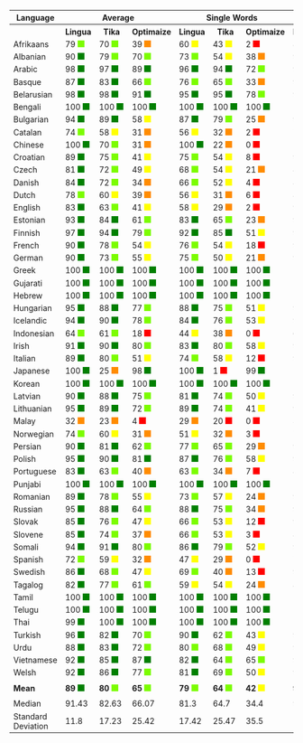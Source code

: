 <table>
    <tr>
        <th>Language</th>
        <th colspan="3">Average</th>
        <th colspan="3">Single Words</th>
        <th colspan="3">Word Pairs</th>
        <th colspan="3">Sentences</th>
    </tr>
    <tr>
        <th></th>
        <th>Lingua</th>
        <th>&nbsp;&nbsp;Tika&nbsp;&nbsp;</th>
        <th>Optimaize</th>
        <th>Lingua</th>
        <th>&nbsp;&nbsp;Tika&nbsp;&nbsp;</th>
        <th>Optimaize</th>
        <th>Lingua</th>
        <th>&nbsp;&nbsp;Tika&nbsp;&nbsp;</th>
        <th>Optimaize</th>
        <th>Lingua</th>
        <th>&nbsp;&nbsp;Tika&nbsp;&nbsp;</th>
        <th>Optimaize</th>
    </tr>
    	<tr>
		<td>Afrikaans</td>
		<td>79 <img src="images/lightgreen.png"></td>
		<td>70 <img src="images/lightgreen.png"></td>
		<td>39 <img src="images/orange.png"></td>
		<td>60 <img src="images/yellow.png"></td>
		<td>43 <img src="images/yellow.png"></td>
		<td>2 <img src="images/red.png"></td>
		<td>80 <img src="images/lightgreen.png"></td>
		<td>69 <img src="images/lightgreen.png"></td>
		<td>22 <img src="images/orange.png"></td>
		<td>96 <img src="images/green.png"></td>
		<td>98 <img src="images/green.png"></td>
		<td>93 <img src="images/green.png"></td>
	</tr>
	<tr>
		<td>Albanian</td>
		<td>90 <img src="images/green.png"></td>
		<td>79 <img src="images/lightgreen.png"></td>
		<td>70 <img src="images/lightgreen.png"></td>
		<td>73 <img src="images/lightgreen.png"></td>
		<td>54 <img src="images/yellow.png"></td>
		<td>38 <img src="images/orange.png"></td>
		<td>96 <img src="images/green.png"></td>
		<td>84 <img src="images/green.png"></td>
		<td>73 <img src="images/lightgreen.png"></td>
		<td>100 <img src="images/green.png"></td>
		<td>99 <img src="images/green.png"></td>
		<td>98 <img src="images/green.png"></td>
	</tr>
	<tr>
		<td>Arabic</td>
		<td>98 <img src="images/green.png"></td>
		<td>97 <img src="images/green.png"></td>
		<td>89 <img src="images/green.png"></td>
		<td>96 <img src="images/green.png"></td>
		<td>94 <img src="images/green.png"></td>
		<td>72 <img src="images/lightgreen.png"></td>
		<td>99 <img src="images/green.png"></td>
		<td>99 <img src="images/green.png"></td>
		<td>94 <img src="images/green.png"></td>
		<td>100 <img src="images/green.png"></td>
		<td>100 <img src="images/green.png"></td>
		<td>100 <img src="images/green.png"></td>
	</tr>
	<tr>
		<td>Basque</td>
		<td>87 <img src="images/green.png"></td>
		<td>83 <img src="images/green.png"></td>
		<td>66 <img src="images/lightgreen.png"></td>
		<td>76 <img src="images/lightgreen.png"></td>
		<td>65 <img src="images/lightgreen.png"></td>
		<td>33 <img src="images/orange.png"></td>
		<td>90 <img src="images/green.png"></td>
		<td>86 <img src="images/green.png"></td>
		<td>70 <img src="images/lightgreen.png"></td>
		<td>93 <img src="images/green.png"></td>
		<td>98 <img src="images/green.png"></td>
		<td>95 <img src="images/green.png"></td>
	</tr>
	<tr>
		<td>Belarusian</td>
		<td>98 <img src="images/green.png"></td>
		<td>98 <img src="images/green.png"></td>
		<td>91 <img src="images/green.png"></td>
		<td>95 <img src="images/green.png"></td>
		<td>95 <img src="images/green.png"></td>
		<td>78 <img src="images/lightgreen.png"></td>
		<td>99 <img src="images/green.png"></td>
		<td>99 <img src="images/green.png"></td>
		<td>96 <img src="images/green.png"></td>
		<td>99 <img src="images/green.png"></td>
		<td>100 <img src="images/green.png"></td>
		<td>100 <img src="images/green.png"></td>
	</tr>
	<tr>
		<td>Bengali</td>
		<td>100 <img src="images/green.png"></td>
		<td>100 <img src="images/green.png"></td>
		<td>100 <img src="images/green.png"></td>
		<td>100 <img src="images/green.png"></td>
		<td>100 <img src="images/green.png"></td>
		<td>100 <img src="images/green.png"></td>
		<td>100 <img src="images/green.png"></td>
		<td>100 <img src="images/green.png"></td>
		<td>100 <img src="images/green.png"></td>
		<td>100 <img src="images/green.png"></td>
		<td>100 <img src="images/green.png"></td>
		<td>100 <img src="images/green.png"></td>
	</tr>
	<tr>
		<td>Bulgarian</td>
		<td>94 <img src="images/green.png"></td>
		<td>89 <img src="images/green.png"></td>
		<td>58 <img src="images/yellow.png"></td>
		<td>87 <img src="images/green.png"></td>
		<td>79 <img src="images/lightgreen.png"></td>
		<td>25 <img src="images/orange.png"></td>
		<td>96 <img src="images/green.png"></td>
		<td>89 <img src="images/green.png"></td>
		<td>51 <img src="images/yellow.png"></td>
		<td>99 <img src="images/green.png"></td>
		<td>99 <img src="images/green.png"></td>
		<td>97 <img src="images/green.png"></td>
	</tr>
	<tr>
		<td>Catalan</td>
		<td>74 <img src="images/lightgreen.png"></td>
		<td>58 <img src="images/yellow.png"></td>
		<td>31 <img src="images/orange.png"></td>
		<td>56 <img src="images/yellow.png"></td>
		<td>32 <img src="images/orange.png"></td>
		<td>2 <img src="images/red.png"></td>
		<td>79 <img src="images/lightgreen.png"></td>
		<td>56 <img src="images/yellow.png"></td>
		<td>16 <img src="images/red.png"></td>
		<td>87 <img src="images/green.png"></td>
		<td>84 <img src="images/green.png"></td>
		<td>77 <img src="images/lightgreen.png"></td>
	</tr>
	<tr>
		<td>Chinese</td>
		<td>100 <img src="images/green.png"></td>
		<td>70 <img src="images/lightgreen.png"></td>
		<td>31 <img src="images/orange.png"></td>
		<td>100 <img src="images/green.png"></td>
		<td>22 <img src="images/orange.png"></td>
		<td>0 <img src="images/red.png"></td>
		<td>100 <img src="images/green.png"></td>
		<td>87 <img src="images/green.png"></td>
		<td>2 <img src="images/red.png"></td>
		<td>100 <img src="images/green.png"></td>
		<td>100 <img src="images/green.png"></td>
		<td>91 <img src="images/green.png"></td>
	</tr>
	<tr>
		<td>Croatian</td>
		<td>89 <img src="images/green.png"></td>
		<td>75 <img src="images/lightgreen.png"></td>
		<td>41 <img src="images/yellow.png"></td>
		<td>75 <img src="images/lightgreen.png"></td>
		<td>54 <img src="images/yellow.png"></td>
		<td>8 <img src="images/red.png"></td>
		<td>92 <img src="images/green.png"></td>
		<td>72 <img src="images/lightgreen.png"></td>
		<td>24 <img src="images/orange.png"></td>
		<td>100 <img src="images/green.png"></td>
		<td>97 <img src="images/green.png"></td>
		<td>91 <img src="images/green.png"></td>
	</tr>
	<tr>
		<td>Czech</td>
		<td>81 <img src="images/green.png"></td>
		<td>72 <img src="images/lightgreen.png"></td>
		<td>49 <img src="images/yellow.png"></td>
		<td>68 <img src="images/lightgreen.png"></td>
		<td>54 <img src="images/yellow.png"></td>
		<td>21 <img src="images/orange.png"></td>
		<td>85 <img src="images/green.png"></td>
		<td>74 <img src="images/lightgreen.png"></td>
		<td>46 <img src="images/yellow.png"></td>
		<td>91 <img src="images/green.png"></td>
		<td>88 <img src="images/green.png"></td>
		<td>81 <img src="images/green.png"></td>
	</tr>
	<tr>
		<td>Danish</td>
		<td>84 <img src="images/green.png"></td>
		<td>72 <img src="images/lightgreen.png"></td>
		<td>34 <img src="images/orange.png"></td>
		<td>66 <img src="images/lightgreen.png"></td>
		<td>52 <img src="images/yellow.png"></td>
		<td>4 <img src="images/red.png"></td>
		<td>86 <img src="images/green.png"></td>
		<td>71 <img src="images/lightgreen.png"></td>
		<td>16 <img src="images/red.png"></td>
		<td>99 <img src="images/green.png"></td>
		<td>93 <img src="images/green.png"></td>
		<td>80 <img src="images/lightgreen.png"></td>
	</tr>
	<tr>
		<td>Dutch</td>
		<td>78 <img src="images/lightgreen.png"></td>
		<td>60 <img src="images/yellow.png"></td>
		<td>39 <img src="images/orange.png"></td>
		<td>56 <img src="images/yellow.png"></td>
		<td>31 <img src="images/orange.png"></td>
		<td>6 <img src="images/red.png"></td>
		<td>81 <img src="images/green.png"></td>
		<td>51 <img src="images/yellow.png"></td>
		<td>19 <img src="images/red.png"></td>
		<td>97 <img src="images/green.png"></td>
		<td>98 <img src="images/green.png"></td>
		<td>91 <img src="images/green.png"></td>
	</tr>
	<tr>
		<td>English</td>
		<td>83 <img src="images/green.png"></td>
		<td>63 <img src="images/lightgreen.png"></td>
		<td>41 <img src="images/yellow.png"></td>
		<td>58 <img src="images/yellow.png"></td>
		<td>29 <img src="images/orange.png"></td>
		<td>2 <img src="images/red.png"></td>
		<td>92 <img src="images/green.png"></td>
		<td>62 <img src="images/lightgreen.png"></td>
		<td>23 <img src="images/orange.png"></td>
		<td>99 <img src="images/green.png"></td>
		<td>99 <img src="images/green.png"></td>
		<td>97 <img src="images/green.png"></td>
	</tr>
	<tr>
		<td>Estonian</td>
		<td>93 <img src="images/green.png"></td>
		<td>84 <img src="images/green.png"></td>
		<td>61 <img src="images/lightgreen.png"></td>
		<td>83 <img src="images/green.png"></td>
		<td>65 <img src="images/lightgreen.png"></td>
		<td>23 <img src="images/orange.png"></td>
		<td>96 <img src="images/green.png"></td>
		<td>88 <img src="images/green.png"></td>
		<td>63 <img src="images/lightgreen.png"></td>
		<td>100 <img src="images/green.png"></td>
		<td>100 <img src="images/green.png"></td>
		<td>98 <img src="images/green.png"></td>
	</tr>
	<tr>
		<td>Finnish</td>
		<td>97 <img src="images/green.png"></td>
		<td>94 <img src="images/green.png"></td>
		<td>79 <img src="images/lightgreen.png"></td>
		<td>92 <img src="images/green.png"></td>
		<td>85 <img src="images/green.png"></td>
		<td>51 <img src="images/yellow.png"></td>
		<td>98 <img src="images/green.png"></td>
		<td>96 <img src="images/green.png"></td>
		<td>85 <img src="images/green.png"></td>
		<td>100 <img src="images/green.png"></td>
		<td>100 <img src="images/green.png"></td>
		<td>100 <img src="images/green.png"></td>
	</tr>
	<tr>
		<td>French</td>
		<td>90 <img src="images/green.png"></td>
		<td>78 <img src="images/lightgreen.png"></td>
		<td>54 <img src="images/yellow.png"></td>
		<td>76 <img src="images/lightgreen.png"></td>
		<td>54 <img src="images/yellow.png"></td>
		<td>18 <img src="images/red.png"></td>
		<td>95 <img src="images/green.png"></td>
		<td>80 <img src="images/lightgreen.png"></td>
		<td>48 <img src="images/yellow.png"></td>
		<td>99 <img src="images/green.png"></td>
		<td>99 <img src="images/green.png"></td>
		<td>97 <img src="images/green.png"></td>
	</tr>
	<tr>
		<td>German</td>
		<td>90 <img src="images/green.png"></td>
		<td>73 <img src="images/lightgreen.png"></td>
		<td>55 <img src="images/yellow.png"></td>
		<td>75 <img src="images/lightgreen.png"></td>
		<td>50 <img src="images/yellow.png"></td>
		<td>21 <img src="images/orange.png"></td>
		<td>95 <img src="images/green.png"></td>
		<td>70 <img src="images/lightgreen.png"></td>
		<td>45 <img src="images/yellow.png"></td>
		<td>100 <img src="images/green.png"></td>
		<td>100 <img src="images/green.png"></td>
		<td>99 <img src="images/green.png"></td>
	</tr>
	<tr>
		<td>Greek</td>
		<td>100 <img src="images/green.png"></td>
		<td>100 <img src="images/green.png"></td>
		<td>100 <img src="images/green.png"></td>
		<td>100 <img src="images/green.png"></td>
		<td>100 <img src="images/green.png"></td>
		<td>100 <img src="images/green.png"></td>
		<td>100 <img src="images/green.png"></td>
		<td>100 <img src="images/green.png"></td>
		<td>100 <img src="images/green.png"></td>
		<td>100 <img src="images/green.png"></td>
		<td>100 <img src="images/green.png"></td>
		<td>100 <img src="images/green.png"></td>
	</tr>
	<tr>
		<td>Gujarati</td>
		<td>100 <img src="images/green.png"></td>
		<td>100 <img src="images/green.png"></td>
		<td>100 <img src="images/green.png"></td>
		<td>100 <img src="images/green.png"></td>
		<td>100 <img src="images/green.png"></td>
		<td>100 <img src="images/green.png"></td>
		<td>100 <img src="images/green.png"></td>
		<td>100 <img src="images/green.png"></td>
		<td>100 <img src="images/green.png"></td>
		<td>100 <img src="images/green.png"></td>
		<td>100 <img src="images/green.png"></td>
		<td>100 <img src="images/green.png"></td>
	</tr>
	<tr>
		<td>Hebrew</td>
		<td>100 <img src="images/green.png"></td>
		<td>100 <img src="images/green.png"></td>
		<td>100 <img src="images/green.png"></td>
		<td>100 <img src="images/green.png"></td>
		<td>100 <img src="images/green.png"></td>
		<td>100 <img src="images/green.png"></td>
		<td>100 <img src="images/green.png"></td>
		<td>100 <img src="images/green.png"></td>
		<td>100 <img src="images/green.png"></td>
		<td>100 <img src="images/green.png"></td>
		<td>100 <img src="images/green.png"></td>
		<td>100 <img src="images/green.png"></td>
	</tr>
	<tr>
		<td>Hungarian</td>
		<td>95 <img src="images/green.png"></td>
		<td>88 <img src="images/green.png"></td>
		<td>77 <img src="images/lightgreen.png"></td>
		<td>88 <img src="images/green.png"></td>
		<td>75 <img src="images/lightgreen.png"></td>
		<td>51 <img src="images/yellow.png"></td>
		<td>98 <img src="images/green.png"></td>
		<td>91 <img src="images/green.png"></td>
		<td>81 <img src="images/green.png"></td>
		<td>100 <img src="images/green.png"></td>
		<td>100 <img src="images/green.png"></td>
		<td>99 <img src="images/green.png"></td>
	</tr>
	<tr>
		<td>Icelandic</td>
		<td>94 <img src="images/green.png"></td>
		<td>90 <img src="images/green.png"></td>
		<td>78 <img src="images/lightgreen.png"></td>
		<td>84 <img src="images/green.png"></td>
		<td>76 <img src="images/lightgreen.png"></td>
		<td>53 <img src="images/yellow.png"></td>
		<td>97 <img src="images/green.png"></td>
		<td>93 <img src="images/green.png"></td>
		<td>81 <img src="images/green.png"></td>
		<td>100 <img src="images/green.png"></td>
		<td>100 <img src="images/green.png"></td>
		<td>99 <img src="images/green.png"></td>
	</tr>
	<tr>
		<td>Indonesian</td>
		<td>64 <img src="images/lightgreen.png"></td>
		<td>61 <img src="images/lightgreen.png"></td>
		<td>18 <img src="images/red.png"></td>
		<td>44 <img src="images/yellow.png"></td>
		<td>38 <img src="images/orange.png"></td>
		<td>0 <img src="images/red.png"></td>
		<td>62 <img src="images/lightgreen.png"></td>
		<td>62 <img src="images/lightgreen.png"></td>
		<td>1 <img src="images/red.png"></td>
		<td>85 <img src="images/green.png"></td>
		<td>82 <img src="images/green.png"></td>
		<td>54 <img src="images/yellow.png"></td>
	</tr>
	<tr>
		<td>Irish</td>
		<td>91 <img src="images/green.png"></td>
		<td>90 <img src="images/green.png"></td>
		<td>80 <img src="images/lightgreen.png"></td>
		<td>83 <img src="images/green.png"></td>
		<td>80 <img src="images/lightgreen.png"></td>
		<td>58 <img src="images/yellow.png"></td>
		<td>95 <img src="images/green.png"></td>
		<td>92 <img src="images/green.png"></td>
		<td>85 <img src="images/green.png"></td>
		<td>97 <img src="images/green.png"></td>
		<td>99 <img src="images/green.png"></td>
		<td>98 <img src="images/green.png"></td>
	</tr>
	<tr>
		<td>Italian</td>
		<td>89 <img src="images/green.png"></td>
		<td>80 <img src="images/lightgreen.png"></td>
		<td>51 <img src="images/yellow.png"></td>
		<td>74 <img src="images/lightgreen.png"></td>
		<td>58 <img src="images/yellow.png"></td>
		<td>12 <img src="images/red.png"></td>
		<td>94 <img src="images/green.png"></td>
		<td>84 <img src="images/green.png"></td>
		<td>43 <img src="images/yellow.png"></td>
		<td>100 <img src="images/green.png"></td>
		<td>99 <img src="images/green.png"></td>
		<td>98 <img src="images/green.png"></td>
	</tr>
	<tr>
		<td>Japanese</td>
		<td>100 <img src="images/green.png"></td>
		<td>25 <img src="images/orange.png"></td>
		<td>98 <img src="images/green.png"></td>
		<td>100 <img src="images/green.png"></td>
		<td>1 <img src="images/red.png"></td>
		<td>99 <img src="images/green.png"></td>
		<td>100 <img src="images/green.png"></td>
		<td>5 <img src="images/red.png"></td>
		<td>100 <img src="images/green.png"></td>
		<td>100 <img src="images/green.png"></td>
		<td>68 <img src="images/lightgreen.png"></td>
		<td>96 <img src="images/green.png"></td>
	</tr>
	<tr>
		<td>Korean</td>
		<td>100 <img src="images/green.png"></td>
		<td>100 <img src="images/green.png"></td>
		<td>100 <img src="images/green.png"></td>
		<td>100 <img src="images/green.png"></td>
		<td>100 <img src="images/green.png"></td>
		<td>100 <img src="images/green.png"></td>
		<td>100 <img src="images/green.png"></td>
		<td>100 <img src="images/green.png"></td>
		<td>100 <img src="images/green.png"></td>
		<td>99 <img src="images/green.png"></td>
		<td>100 <img src="images/green.png"></td>
		<td>100 <img src="images/green.png"></td>
	</tr>
	<tr>
		<td>Latvian</td>
		<td>90 <img src="images/green.png"></td>
		<td>88 <img src="images/green.png"></td>
		<td>75 <img src="images/lightgreen.png"></td>
		<td>81 <img src="images/green.png"></td>
		<td>74 <img src="images/lightgreen.png"></td>
		<td>50 <img src="images/yellow.png"></td>
		<td>93 <img src="images/green.png"></td>
		<td>90 <img src="images/green.png"></td>
		<td>77 <img src="images/lightgreen.png"></td>
		<td>96 <img src="images/green.png"></td>
		<td>98 <img src="images/green.png"></td>
		<td>96 <img src="images/green.png"></td>
	</tr>
	<tr>
		<td>Lithuanian</td>
		<td>95 <img src="images/green.png"></td>
		<td>89 <img src="images/green.png"></td>
		<td>72 <img src="images/lightgreen.png"></td>
		<td>89 <img src="images/green.png"></td>
		<td>74 <img src="images/lightgreen.png"></td>
		<td>41 <img src="images/yellow.png"></td>
		<td>98 <img src="images/green.png"></td>
		<td>92 <img src="images/green.png"></td>
		<td>77 <img src="images/lightgreen.png"></td>
		<td>100 <img src="images/green.png"></td>
		<td>99 <img src="images/green.png"></td>
		<td>98 <img src="images/green.png"></td>
	</tr>
	<tr>
		<td>Malay</td>
		<td>32 <img src="images/orange.png"></td>
		<td>23 <img src="images/orange.png"></td>
		<td>4 <img src="images/red.png"></td>
		<td>29 <img src="images/orange.png"></td>
		<td>20 <img src="images/red.png"></td>
		<td>0 <img src="images/red.png"></td>
		<td>39 <img src="images/orange.png"></td>
		<td>22 <img src="images/orange.png"></td>
		<td>0 <img src="images/red.png"></td>
		<td>27 <img src="images/orange.png"></td>
		<td>28 <img src="images/orange.png"></td>
		<td>11 <img src="images/red.png"></td>
	</tr>
	<tr>
		<td>Norwegian</td>
		<td>74 <img src="images/lightgreen.png"></td>
		<td>60 <img src="images/yellow.png"></td>
		<td>31 <img src="images/orange.png"></td>
		<td>51 <img src="images/yellow.png"></td>
		<td>32 <img src="images/orange.png"></td>
		<td>3 <img src="images/red.png"></td>
		<td>76 <img src="images/lightgreen.png"></td>
		<td>54 <img src="images/yellow.png"></td>
		<td>9 <img src="images/red.png"></td>
		<td>96 <img src="images/green.png"></td>
		<td>95 <img src="images/green.png"></td>
		<td>81 <img src="images/green.png"></td>
	</tr>
	<tr>
		<td>Persian</td>
		<td>90 <img src="images/green.png"></td>
		<td>81 <img src="images/green.png"></td>
		<td>62 <img src="images/lightgreen.png"></td>
		<td>77 <img src="images/lightgreen.png"></td>
		<td>65 <img src="images/lightgreen.png"></td>
		<td>29 <img src="images/orange.png"></td>
		<td>94 <img src="images/green.png"></td>
		<td>79 <img src="images/lightgreen.png"></td>
		<td>58 <img src="images/yellow.png"></td>
		<td>99 <img src="images/green.png"></td>
		<td>99 <img src="images/green.png"></td>
		<td>99 <img src="images/green.png"></td>
	</tr>
	<tr>
		<td>Polish</td>
		<td>95 <img src="images/green.png"></td>
		<td>90 <img src="images/green.png"></td>
		<td>81 <img src="images/green.png"></td>
		<td>87 <img src="images/green.png"></td>
		<td>76 <img src="images/lightgreen.png"></td>
		<td>58 <img src="images/yellow.png"></td>
		<td>99 <img src="images/green.png"></td>
		<td>93 <img src="images/green.png"></td>
		<td>86 <img src="images/green.png"></td>
		<td>100 <img src="images/green.png"></td>
		<td>100 <img src="images/green.png"></td>
		<td>100 <img src="images/green.png"></td>
	</tr>
	<tr>
		<td>Portuguese</td>
		<td>83 <img src="images/green.png"></td>
		<td>63 <img src="images/lightgreen.png"></td>
		<td>40 <img src="images/orange.png"></td>
		<td>63 <img src="images/lightgreen.png"></td>
		<td>34 <img src="images/orange.png"></td>
		<td>7 <img src="images/red.png"></td>
		<td>87 <img src="images/green.png"></td>
		<td>58 <img src="images/yellow.png"></td>
		<td>19 <img src="images/red.png"></td>
		<td>99 <img src="images/green.png"></td>
		<td>98 <img src="images/green.png"></td>
		<td>94 <img src="images/green.png"></td>
	</tr>
	<tr>
		<td>Punjabi</td>
		<td>100 <img src="images/green.png"></td>
		<td>100 <img src="images/green.png"></td>
		<td>100 <img src="images/green.png"></td>
		<td>100 <img src="images/green.png"></td>
		<td>100 <img src="images/green.png"></td>
		<td>100 <img src="images/green.png"></td>
		<td>100 <img src="images/green.png"></td>
		<td>100 <img src="images/green.png"></td>
		<td>100 <img src="images/green.png"></td>
		<td>100 <img src="images/green.png"></td>
		<td>100 <img src="images/green.png"></td>
		<td>100 <img src="images/green.png"></td>
	</tr>
	<tr>
		<td>Romanian</td>
		<td>89 <img src="images/green.png"></td>
		<td>78 <img src="images/lightgreen.png"></td>
		<td>55 <img src="images/yellow.png"></td>
		<td>73 <img src="images/lightgreen.png"></td>
		<td>57 <img src="images/yellow.png"></td>
		<td>24 <img src="images/orange.png"></td>
		<td>93 <img src="images/green.png"></td>
		<td>80 <img src="images/lightgreen.png"></td>
		<td>50 <img src="images/yellow.png"></td>
		<td>100 <img src="images/green.png"></td>
		<td>97 <img src="images/green.png"></td>
		<td>91 <img src="images/green.png"></td>
	</tr>
	<tr>
		<td>Russian</td>
		<td>95 <img src="images/green.png"></td>
		<td>88 <img src="images/green.png"></td>
		<td>64 <img src="images/lightgreen.png"></td>
		<td>88 <img src="images/green.png"></td>
		<td>75 <img src="images/lightgreen.png"></td>
		<td>34 <img src="images/orange.png"></td>
		<td>98 <img src="images/green.png"></td>
		<td>92 <img src="images/green.png"></td>
		<td>67 <img src="images/lightgreen.png"></td>
		<td>99 <img src="images/green.png"></td>
		<td>95 <img src="images/green.png"></td>
		<td>90 <img src="images/green.png"></td>
	</tr>
	<tr>
		<td>Slovak</td>
		<td>85 <img src="images/green.png"></td>
		<td>76 <img src="images/lightgreen.png"></td>
		<td>47 <img src="images/yellow.png"></td>
		<td>66 <img src="images/lightgreen.png"></td>
		<td>53 <img src="images/yellow.png"></td>
		<td>12 <img src="images/red.png"></td>
		<td>91 <img src="images/green.png"></td>
		<td>76 <img src="images/lightgreen.png"></td>
		<td>38 <img src="images/orange.png"></td>
		<td>99 <img src="images/green.png"></td>
		<td>98 <img src="images/green.png"></td>
		<td>92 <img src="images/green.png"></td>
	</tr>
	<tr>
		<td>Slovene</td>
		<td>85 <img src="images/green.png"></td>
		<td>74 <img src="images/lightgreen.png"></td>
		<td>37 <img src="images/orange.png"></td>
		<td>66 <img src="images/lightgreen.png"></td>
		<td>53 <img src="images/yellow.png"></td>
		<td>3 <img src="images/red.png"></td>
		<td>89 <img src="images/green.png"></td>
		<td>72 <img src="images/lightgreen.png"></td>
		<td>18 <img src="images/red.png"></td>
		<td>99 <img src="images/green.png"></td>
		<td>98 <img src="images/green.png"></td>
		<td>90 <img src="images/green.png"></td>
	</tr>
	<tr>
		<td>Somali</td>
		<td>94 <img src="images/green.png"></td>
		<td>91 <img src="images/green.png"></td>
		<td>80 <img src="images/lightgreen.png"></td>
		<td>86 <img src="images/green.png"></td>
		<td>79 <img src="images/lightgreen.png"></td>
		<td>52 <img src="images/yellow.png"></td>
		<td>97 <img src="images/green.png"></td>
		<td>94 <img src="images/green.png"></td>
		<td>88 <img src="images/green.png"></td>
		<td>100 <img src="images/green.png"></td>
		<td>100 <img src="images/green.png"></td>
		<td>100 <img src="images/green.png"></td>
	</tr>
	<tr>
		<td>Spanish</td>
		<td>72 <img src="images/lightgreen.png"></td>
		<td>59 <img src="images/yellow.png"></td>
		<td>32 <img src="images/orange.png"></td>
		<td>47 <img src="images/yellow.png"></td>
		<td>29 <img src="images/orange.png"></td>
		<td>0 <img src="images/red.png"></td>
		<td>72 <img src="images/lightgreen.png"></td>
		<td>50 <img src="images/yellow.png"></td>
		<td>6 <img src="images/red.png"></td>
		<td>98 <img src="images/green.png"></td>
		<td>97 <img src="images/green.png"></td>
		<td>91 <img src="images/green.png"></td>
	</tr>
	<tr>
		<td>Swedish</td>
		<td>86 <img src="images/green.png"></td>
		<td>68 <img src="images/lightgreen.png"></td>
		<td>47 <img src="images/yellow.png"></td>
		<td>69 <img src="images/lightgreen.png"></td>
		<td>40 <img src="images/orange.png"></td>
		<td>13 <img src="images/red.png"></td>
		<td>90 <img src="images/green.png"></td>
		<td>67 <img src="images/lightgreen.png"></td>
		<td>37 <img src="images/orange.png"></td>
		<td>99 <img src="images/green.png"></td>
		<td>96 <img src="images/green.png"></td>
		<td>91 <img src="images/green.png"></td>
	</tr>
	<tr>
		<td>Tagalog</td>
		<td>82 <img src="images/green.png"></td>
		<td>77 <img src="images/lightgreen.png"></td>
		<td>61 <img src="images/lightgreen.png"></td>
		<td>59 <img src="images/yellow.png"></td>
		<td>54 <img src="images/yellow.png"></td>
		<td>24 <img src="images/orange.png"></td>
		<td>88 <img src="images/green.png"></td>
		<td>79 <img src="images/lightgreen.png"></td>
		<td>62 <img src="images/lightgreen.png"></td>
		<td>99 <img src="images/green.png"></td>
		<td>99 <img src="images/green.png"></td>
		<td>97 <img src="images/green.png"></td>
	</tr>
	<tr>
		<td>Tamil</td>
		<td>100 <img src="images/green.png"></td>
		<td>100 <img src="images/green.png"></td>
		<td>100 <img src="images/green.png"></td>
		<td>100 <img src="images/green.png"></td>
		<td>100 <img src="images/green.png"></td>
		<td>100 <img src="images/green.png"></td>
		<td>100 <img src="images/green.png"></td>
		<td>100 <img src="images/green.png"></td>
		<td>100 <img src="images/green.png"></td>
		<td>100 <img src="images/green.png"></td>
		<td>100 <img src="images/green.png"></td>
		<td>100 <img src="images/green.png"></td>
	</tr>
	<tr>
		<td>Telugu</td>
		<td>100 <img src="images/green.png"></td>
		<td>100 <img src="images/green.png"></td>
		<td>100 <img src="images/green.png"></td>
		<td>100 <img src="images/green.png"></td>
		<td>100 <img src="images/green.png"></td>
		<td>100 <img src="images/green.png"></td>
		<td>100 <img src="images/green.png"></td>
		<td>100 <img src="images/green.png"></td>
		<td>100 <img src="images/green.png"></td>
		<td>100 <img src="images/green.png"></td>
		<td>100 <img src="images/green.png"></td>
		<td>100 <img src="images/green.png"></td>
	</tr>
	<tr>
		<td>Thai</td>
		<td>99 <img src="images/green.png"></td>
		<td>100 <img src="images/green.png"></td>
		<td>100 <img src="images/green.png"></td>
		<td>100 <img src="images/green.png"></td>
		<td>100 <img src="images/green.png"></td>
		<td>100 <img src="images/green.png"></td>
		<td>100 <img src="images/green.png"></td>
		<td>100 <img src="images/green.png"></td>
		<td>100 <img src="images/green.png"></td>
		<td>98 <img src="images/green.png"></td>
		<td>100 <img src="images/green.png"></td>
		<td>100 <img src="images/green.png"></td>
	</tr>
	<tr>
		<td>Turkish</td>
		<td>96 <img src="images/green.png"></td>
		<td>82 <img src="images/green.png"></td>
		<td>70 <img src="images/lightgreen.png"></td>
		<td>90 <img src="images/green.png"></td>
		<td>62 <img src="images/lightgreen.png"></td>
		<td>43 <img src="images/yellow.png"></td>
		<td>98 <img src="images/green.png"></td>
		<td>83 <img src="images/green.png"></td>
		<td>70 <img src="images/lightgreen.png"></td>
		<td>100 <img src="images/green.png"></td>
		<td>99 <img src="images/green.png"></td>
		<td>96 <img src="images/green.png"></td>
	</tr>
	<tr>
		<td>Urdu</td>
		<td>88 <img src="images/green.png"></td>
		<td>83 <img src="images/green.png"></td>
		<td>72 <img src="images/lightgreen.png"></td>
		<td>80 <img src="images/lightgreen.png"></td>
		<td>68 <img src="images/lightgreen.png"></td>
		<td>49 <img src="images/yellow.png"></td>
		<td>94 <img src="images/green.png"></td>
		<td>84 <img src="images/green.png"></td>
		<td>71 <img src="images/lightgreen.png"></td>
		<td>90 <img src="images/green.png"></td>
		<td>96 <img src="images/green.png"></td>
		<td>96 <img src="images/green.png"></td>
	</tr>
	<tr>
		<td>Vietnamese</td>
		<td>92 <img src="images/green.png"></td>
		<td>85 <img src="images/green.png"></td>
		<td>87 <img src="images/green.png"></td>
		<td>82 <img src="images/green.png"></td>
		<td>64 <img src="images/lightgreen.png"></td>
		<td>65 <img src="images/lightgreen.png"></td>
		<td>96 <img src="images/green.png"></td>
		<td>92 <img src="images/green.png"></td>
		<td>95 <img src="images/green.png"></td>
		<td>100 <img src="images/green.png"></td>
		<td>100 <img src="images/green.png"></td>
		<td>100 <img src="images/green.png"></td>
	</tr>
	<tr>
		<td>Welsh</td>
		<td>92 <img src="images/green.png"></td>
		<td>86 <img src="images/green.png"></td>
		<td>77 <img src="images/lightgreen.png"></td>
		<td>81 <img src="images/green.png"></td>
		<td>69 <img src="images/lightgreen.png"></td>
		<td>50 <img src="images/yellow.png"></td>
		<td>97 <img src="images/green.png"></td>
		<td>88 <img src="images/green.png"></td>
		<td>82 <img src="images/green.png"></td>
		<td>99 <img src="images/green.png"></td>
		<td>100 <img src="images/green.png"></td>
		<td>99 <img src="images/green.png"></td>
	</tr>
	<tr>
		<td colspan="9"></td>
	</tr>
	<tr>
		<td><strong>Mean</strong></td>
		<td><strong>89</strong> <img src="images/green.png"></td>
		<td><strong>80</strong> <img src="images/lightgreen.png"></td>
		<td><strong>65</strong> <img src="images/lightgreen.png"></td>
		<td><strong>79</strong> <img src="images/lightgreen.png"></td>
		<td><strong>64</strong> <img src="images/lightgreen.png"></td>
		<td><strong>42</strong> <img src="images/yellow.png"></td>
		<td><strong>92</strong> <img src="images/green.png"></td>
		<td><strong>81</strong> <img src="images/green.png"></td>
		<td><strong>61</strong> <img src="images/lightgreen.png"></td>
		<td><strong>97</strong> <img src="images/green.png"></td>
		<td><strong>96</strong> <img src="images/green.png"></td>
		<td><strong>93</strong> <img src="images/green.png"></td>
	</tr>
	<tr>
		<td colspan="9"></td>
	</tr>
	<tr>
		<td>Median</td>
		<td>91.43</td>
		<td>82.63</td>
		<td>66.07</td>
		<td>81.3</td>
		<td>64.7</td>
		<td>34.4</td>
		<td>95.8</td>
		<td>85.9</td>
		<td>69.7</td>
		<td>99.3</td>
		<td>99.2</td>
		<td>97.4</td>
	</tr>
	<tr>
		<td>Standard Deviation</td>
		<td>11.8</td>
		<td>17.23</td>
		<td>25.42</td>
		<td>17.42</td>
		<td>25.47</td>
		<td>35.5</td>
		<td>11.04</td>
		<td>20.0</td>
		<td>33.52</td>
		<td>10.47</td>
		<td>11.24</td>
		<td>14.22</td>
	</tr>
</table>